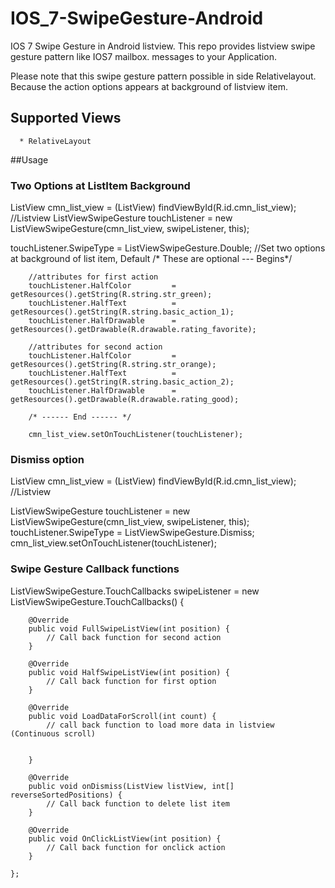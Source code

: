 IOS_7-SwipeGesture-Android
==========================

IOS 7 Swipe Gesture in Android listview. This repo provides listview swipe gesture pattern like IOS7 mailbox. messages to your Application.

Please note that this swipe gesture pattern possible in side Relativelayout. Because the action options appears at background of listview item.


## Supported Views
      * RelativeLayout
      

##Usage

### Two Options at ListItem Background
ListView cmn_list_view	            =	(ListView) findViewById(R.id.cmn_list_view);               //Listview
ListViewSwipeGesture touchListener  = new ListViewSwipeGesture(cmn_list_view, swipeListener, this);

touchListener.SwipeType	            =	ListViewSwipeGesture.Double;    //Set two options at background of list item, Default
	/* These are optional --- Begins*/
	
		//attributes for first action
		touchListener.HalfColor       	=	getResources().getString(R.string.str_green);
		touchListener.HalfText	        =	getResources().getString(R.string.basic_action_1);
		touchListener.HalfDrawable	    =	getResources().getDrawable(R.drawable.rating_favorite);
		
		//attributes for second action
		touchListener.HalfColor	        =	getResources().getString(R.string.str_orange);
		touchListener.HalfText	        =	getResources().getString(R.string.basic_action_2);
		touchListener.HalfDrawable	    =	getResources().getDrawable(R.drawable.rating_good);
		
		/* ------ End ------ */
		
		cmn_list_view.setOnTouchListener(touchListener);
		

### Dismiss option
ListView cmn_list_view	=	(ListView) findViewById(R.id.cmn_list_view);               //Listview

ListViewSwipeGesture touchListener = new ListViewSwipeGesture(cmn_list_view, swipeListener, this);
		touchListener.SwipeType	=	ListViewSwipeGesture.Dismiss;
		cmn_list_view.setOnTouchListener(touchListener);
		
### Swipe Gesture Callback functions
ListViewSwipeGesture.TouchCallbacks swipeListener = new ListViewSwipeGesture.TouchCallbacks() {

		@Override
		public void FullSwipeListView(int position) {
			// Call back function for second action
		}

		@Override
		public void HalfSwipeListView(int position) {
			// Call back function for first option
		}

		@Override
		public void LoadDataForScroll(int count) {
			// call back function to load more data in listview (Continuous scroll)
			
			
		}

		@Override
		public void onDismiss(ListView listView, int[] reverseSortedPositions) {
			// Call back function to delete list item
		}

		@Override
		public void OnClickListView(int position) {
			// Call back function for onclick action
		}
		
	};

